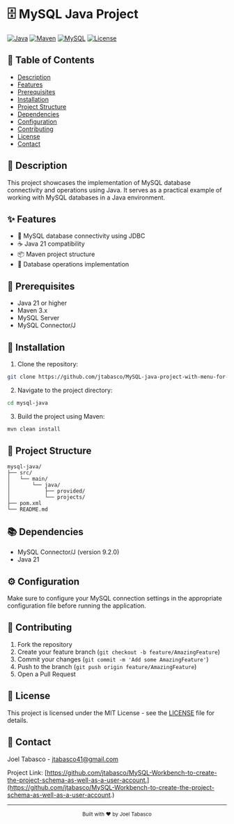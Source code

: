 # 🗄️ MySQL Java Project

[![Java](https://img.shields.io/badge/Java-21-red.svg)](https://www.oracle.com/java/technologies/downloads/#java21)
[![Maven](https://img.shields.io/badge/Maven-3.x-C71A36.svg)](https://maven.apache.org/)
[![MySQL](https://img.shields.io/badge/MySQL-8.0-4479A1.svg)](https://www.mysql.com/)
[![License](https://img.shields.io/badge/License-MIT-green.svg)](LICENSE)

## 📑 Table of Contents
- [Description](#-description)
- [Features](#-features)
- [Prerequisites](#-prerequisites)
- [Installation](#-installation)
- [Project Structure](#-project-structure)
- [Dependencies](#-dependencies)
- [Configuration](#-configuration)
- [Contributing](#-contributing)
- [License](#-license)
- [Contact](#-contact)

## 📝 Description

This project showcases the implementation of MySQL database connectivity and operations using Java. It serves as a practical example of working with MySQL databases in a Java environment.

## ✨ Features

- 🔌 MySQL database connectivity using JDBC
- ☕ Java 21 compatibility
- 📦 Maven project structure
- 💾 Database operations implementation

## 🔧 Prerequisites

- Java 21 or higher
- Maven 3.x
- MySQL Server
- MySQL Connector/J

## 🚀 Installation

1. Clone the repository:
```bash
git clone https://github.com/jtabasco/MySQL-java-project-with-menu-for-CRUD.git
```

2. Navigate to the project directory:
```bash
cd mysql-java
```

3. Build the project using Maven:
```bash
mvn clean install
```

## 📁 Project Structure

```
mysql-java/
├── src/
│   └── main/
│       └── java/
│           ├── provided/
│           └── projects/
├── pom.xml
└── README.md
```

## 📚 Dependencies

- MySQL Connector/J (version 9.2.0)
- Java 21

## ⚙️ Configuration

Make sure to configure your MySQL connection settings in the appropriate configuration file before running the application.

## 🤝 Contributing

1. Fork the repository
2. Create your feature branch (`git checkout -b feature/AmazingFeature`)
3. Commit your changes (`git commit -m 'Add some AmazingFeature'`)
4. Push to the branch (`git push origin feature/AmazingFeature`)
5. Open a Pull Request

## 📄 License

This project is licensed under the MIT License - see the [LICENSE](LICENSE) file for details.

## 📧 Contact

Joel Tabasco - [jtabasco41@gmail.com](mailto:jtabasco41@gamail.com)

Project Link: [https://github.com/jtabasco/MySQL-Workbench-to-create-the-project-schema-as-well-as-a-user-account.](https://github.com/jtabasco/MySQL-Workbench-to-create-the-project-schema-as-well-as-a-user-account.)

---
<div align="center">
  <sub>Built with ❤️ by Joel Tabasco</sub>
</div>
